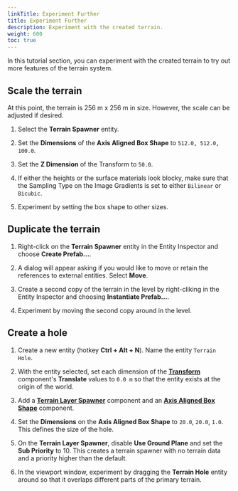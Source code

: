 ```yaml
---
linkTitle: Experiment Further
title: Experiment Further
description: Experiment with the created terrain.
weight: 600
toc: true
---
```


In this tutorial section, you can experiment with the created terrain to try out more features of the terrain system.

## Scale the terrain

At this point, the terrain is 256 m x 256 m in size. However, the scale can be adjusted if desired.

1. Select the **Terrain Spawner** entity.

2. Set the **Dimensions** of the **Axis Aligned Box Shape** to `512.0, 512.0, 100.0`.

3. Set the **Z Dimension** of the Transform to `50.0`.

4. If either the heights or the surface materials look blocky, make sure that the Sampling Type on the Image Gradients is set to either `Bilinear` or `Bicubic`.

5. Experiment by setting the box shape to other sizes.

## Duplicate the terrain

1. Right-click on the **Terrain Spawner** entity in the Entity Inspector and choose **Create Prefab...**.

2. A dialog will appear asking if you would like to move or retain the references to external entities. Select **Move**.

3. Create a second copy of the terrain in the level by right-cliking in the Entity Inspector and choosing **Instantiate Prefab...**.

4. Experiment by moving the second copy around in the level.

## Create a hole

1. Create a new entity (hotkey **Ctrl + Alt + N**). Name the entity `Terrain Hole`.

2. With the entity selected, set each dimension of the [**Transform**](/docs/user-guide/components/reference/transform) component's **Translate** values to `0.0 m` so that the entity exists at the origin of the world.

3. Add a [**Terrain Layer Spawner**](/docs/user-guide/components/reference/terrain/layer_spawner) component and an [**Axis Aligned Box Shape**](/docs/user-guide/components/reference/shape/axis-aligned-box-shape) component.

4. Set the **Dimensions** on the **Axis Aligned Box Shape** to `20.0`, `20.0`, `1.0`. This defines the size of the hole.

5. On the **Terrain Layer Spawner**, disable **Use Ground Plane** and set the **Sub Priority** to 10. This creates a terrain spawner with no terrain data and a priority higher than the default.

6. In the viewport window, experiment by dragging the **Terrain Hole** entity around so that it overlaps different parts of the primary terrain.
